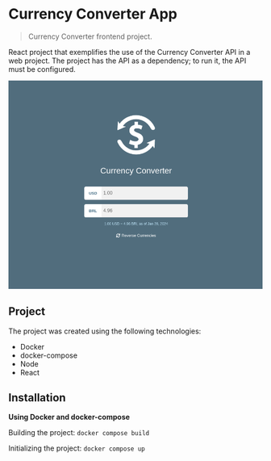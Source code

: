 # Currency Converter App

> Currency Converter frontend project.

React project that exemplifies the use of the Currency Converter API in a web project.
The project has the API as a dependency; to run it, the API must be configured.

![alt text](https://github.com/gabrielmbarboza/currency-app/blob/main/example.png?raw=true)

## Project

The project was created using the following technologies:

* Docker
* docker-compose
* Node
* React

## Installation

**Using Docker and docker-compose**

Building the project:
`docker compose build`

Initializing the project:
`docker compose up`


